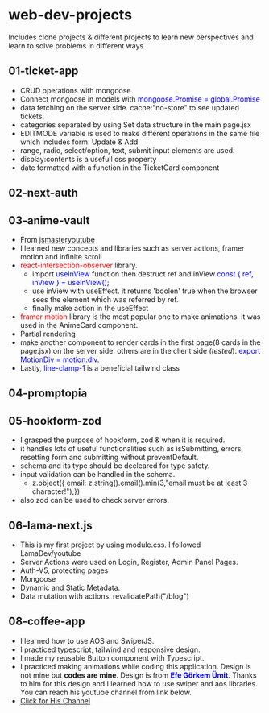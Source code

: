 # web-dev-projects

Includes clone projects &amp; different projects to learn new perspectives and learn to solve problems in different ways.

## 01-ticket-app

- CRUD operations with mongoose
- Connect mongoose in models with <span style="color:blue">mongoose.Promise = global.Promise</span>
- data fetching on the server side. cache:"no-store" to see updated tickets.
- categories separated by using Set data structure in the main page.jsx
- EDITMODE variable is used to make different operations in the same file which includes form. Update & Add
- range, radio, select/option, text, submit input elements are used.
- display:contents is a usefull css property
- date formatted with a function in the TicketCard component

## 02-next-auth

## 03-anime-vault

- From <a href="https://www.youtube.com/watch?v=FKZAXFjxlJI" target="_blank">jsmasteryoutube</a>
- I learned new concepts and libraries such as server actions, framer motion and infinite scroll
- <span style="color:red">react-intersection-observer</span> library.
  - import <span style="color:blue">useInView</span> function then destruct ref and inView <span style="color:blue"> const { ref, inView } = useInView();</span>
  - use inView with useEffect. it returns 'boolen' true when the browser sees the element which was referred by ref.
  - finally make action in the useEffect
- <span style="color:red">framer motion</span> library is the most popular one to make animations. it was used in the AnimeCard component.
- Partial rendering
- make another component to render cards in the first page(8 cards in the page.jsx) on the server side. others are in the client side (_tested_). <span style="color:blue">export MotionDiv = motion.div</span>.
- Lastly, <span style="color:blue">line-clamp-1 </span>is a beneficial tailwind class

## 04-promptopia

## 05-hookform-zod

- I grasped the purpose of hookform, zod & when it is required.
- it handles lots of useful functionalities such as isSubmitting, errors, resetting form and submitting without preventDefault.
- schema and its type should be decleared for type safety.
- input validation can be handled in the schema.
  - z.object({ email: z.string().email().min(3,"email must be at least 3 character!"),})
- also zod can be used to check server errors.

## 06-lama-next.js

- This is my first project by using module.css. I followed LamaDev/youtube
- Server Actions were used on Login, Register, Admin Panel Pages.
- Auth-V5, protecting pages
- Mongoose
- Dynamic and Static Metadata.
- Data mutation with actions. revalidatePath("/blog")

## 08-coffee-app

- I learned how to use AOS and SwiperJS.
- I practiced typescript, tailwind and responsive design.
- I made my reusable Button component with Typescript.
- I practiced making animations while coding this application. Design is not mine but <b>codes are mine</b>. Design is from <span style="color:blue; font-weight:bold">Efe Görkem Ümit</span>. Thanks to him for this design and I learned how to use swiper and aos libraries. You can reach his youtube channel from link below.
- [Click for His Channel](https://www.youtube.com/@EfeGorkemUmit)
